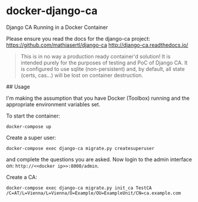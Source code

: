 # docker-django-ca
Django CA Running in a Docker Container

Please ensure you read the docs for the django-ca project:
https://github.com/mathiasertl/django-ca
http://django-ca.readthedocs.io/

> This is in no way a production ready container'd solution!
> It is intended purely for the purposes of testing and PoC of Django CA.
> It is configured to use sqlite (non-persistent) and, by default, all
> state (certs, cas...) will be lost on container destruction.

## Usage

I'm making the assumption that you have Docker (Toolbox) running and the
appropriate environment variables set.

To start the container:
```
docker-compose up
```

Create a super user:
```
docker-compose exec django-ca migrate.py createsuperuser
```
and complete the questions you are asked. Now login to the admin interface on:
`http://<<docker ip>>:8000/admin`.

Create a CA:
```
docker-compose exec django-ca migrate.py init_ca TestCA /C=AT/L=Vienna/L=Vienna/O=Example/OU=ExampleUnit/CN=ca.example.com
```
